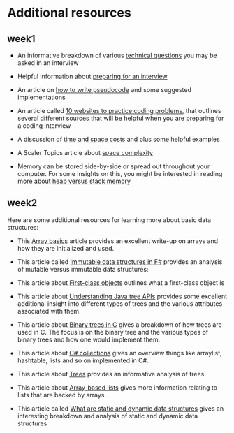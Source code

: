 # Additional resources

## week1

-   An informative breakdown of various [technical questions](https://www.indeed.com/career-advice/interviewing/common-technical-interview-questions-and-answers) you may be asked in an interview
    
-   Helpful information about [preparing for an interview](https://www.experis.com/en/insights/articles/2021/05/25/20-tips-for-great-job-interviews)


-    An article on [how to write pseudocode](https://www.interviewkickstart.com/learn/how-to-write-pseudocode) and some suggested implementations
    
-    [](https://www.zdnet.com/education/computers-tech/practice-coding-problems/)An article called [10 websites to practice coding problems](https://www.zdnet.com/education/computers-tech/practice-coding-problems/), that outlines several different sources that will be helpful when you are preparing for a coding interview


-   A discussion of [time and space costs](https://www.cs.utexas.edu/users/djimenez/utsa/cs1723/lecture2.html) and plus some helpful examples
    
-   A Scaler Topics article about [space complexity](https://www.scaler.com/topics/data-structures/space-complexity-in-data-structure/)
    
-   Memory can be stored side-by-side or spread out throughout your computer. For some insights on this, you might be interested in reading more about [heap versus stack memory](https://courses.engr.illinois.edu/cs225/fa2022/resources/stack-heap/)
    
## week2
Here are some additional resources for learning more about basic data structures:

-   This [Array basics](https://www.cs.fsu.edu/~myers/c++/notes/arrays.html) article provides an excellent write-up on arrays and how they are initialized and used.
    
-   This article called [Immutable data structures in F#](https://www.compositional-it.com/news-blog/immutable-data-structures-in-f/) provides an analysis of mutable versus immutable data structures:
    
-   This article about [First-class objects](https://isaaccomputerscience.org/concepts/prog_func_first_class_objects?examBoard=all&stage=all) outlines what a first-class object is


-   This article about [Understanding Java tree APIs](https://www.developer.com/design/understanding-java-tree-apis/) provides some excellent additional insight into different types of trees and the various attributes associated with them.
    
-   This article about [Binary trees in C](https://data-flair.training/blogs/binary-tree-in-c/) gives a breakdown of how trees are used in C. The focus is on the binary tree and the various types of binary trees and how one would implement them.
    
-   This article about [C# collections](https://www.tutorialspoint.com/csharp/csharp_collections.htm) gives an overview things like arraylist, hashtable, lists and so on implemented in C#.
    
-   This article about [Trees](https://isaaccomputerscience.org/concepts/dsa_datastruct_tree?examBoard=all&stage=all) provides an informative analysis of trees.
    
-   This article about [Array-based lists](https://opendatastructures.org/ods-cpp/2_Array_Based_Lists.html) gives more information relating to lists that are backed by arrays.
    
-   This article called [What are static and dynamic data structures](https://www.scaler.com/topics/static-and-dynamic-data-structure/) gives an interesting breakdown and analysis of static and dynamic data structures
    

